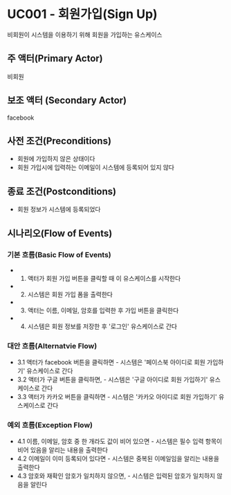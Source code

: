 # UC001 - 회원가입(Sign Up)
비회원이 시스템을 이용하기 위해 회원을 가입하는 유스케이스

## 주 액터(Primary Actor)
비회원

## 보조 액터 (Secondary Actor)
facebook

## 사전 조건(Preconditions)
- 회원에 가입하지 않은 상태이다
- 회원 가입시에 입력하는 이메일이 시스템에 등록되어 있지 않다

## 종료 조건(Postconditions)
- 회원 정보가 시스템에 등록되었다

## 시나리오(Flow of Events)

### 기본 흐름(Basic Flow of Events)

- 1. 액터가 회원 가입 버튼을 클릭할 때 이 유스케이스를 시작한다
- 2. 시스템은 회원 가입 폼을 출력한다
- 3. 액터는 이름, 이메일, 암호를 입력한 후 가입 버튼을 클릭한다
- 4. 시스템은 회원 정보를 저장한 후 '로그인' 유스케이스로 간다

### 대안 흐름(Alternatvie Flow)
- 3.1 액터가 facebook 버튼을 클릭하면
      - 시스템은 '페이스북 아이디로 회원 가입하기' 유스케이스로 간다
- 3.2 액터가 구글 버튼을 클릭하면,
      - 시스템은 '구글 아이디로 회원 가입하기' 유스케이스로 간다
- 3.3 액터가 카카오 버튼을 클릭하면
      - 시스템은 '카카오 아이디로 회원 가입하기' 유스케이스로 간다

### 예외 흐름(Exception Flow)
- 4.1 이름, 이메일, 암호 중 한 개라도 값이 비어 있으면
      - 시스템은 필수 입력 항목이 비어 있음을 알리는 내용을 출력한다
- 4.2 이메일이 이미 등록되어 있다면
      - 시스템은 중복된 이메일임을 알리는 내용을 출력한다
- 4.3 암호와 재확인 암호가 일치하지 않으면,
      - 시스템은 입력된 암호가 일치하지 않음을 알린다


